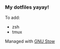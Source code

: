 ### My dotfiles yayay!

To add:
- zsh
- tmux

Managed with [GNU Stow](https://www.gnu.org/software/stow/)

